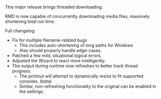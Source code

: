 This major release brings threaded downloading.

RMD is now capable of concurrently downloading media files, massively shortening total run time.

Full changelog:

+ Fix for multiple filename-related bugs
  + This includes auto-shortening of long paths for Windows
  + Also should properly handle edge-cases.
+ Patched a few mild, situational logical errors.
+ Adjusted the Wizard to react more intelligently.
+ The output during runtime now refreshes to better track thread progress.
  + The printout will attempt to dynamically resize to fit supported consoles. (beta)
  + Similar, non-refreshing functionality to the original can be enabled in the settings.

